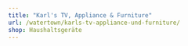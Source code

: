 ```yaml
---
title: "Karl's TV, Appliance & Furniture"
url: /watertown/karls-tv-appliance-und-furniture/
shop: Haushaltsgeräte
---
```

